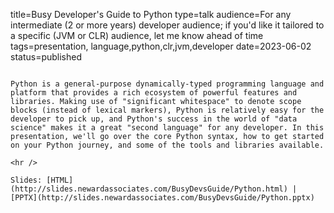 title=Busy Developer's Guide to Python
type=talk
audience=For any intermediate (2 or more years) developer audience; if you'd like it tailored to a specific (JVM or CLR) audience, let me know ahead of time
tags=presentation, language,python,clr,jvm,developer
date=2023-06-02
status=published
~~~~~~

Python is a general-purpose dynamically-typed programming language and platform that provides a rich ecosystem of powerful features and libraries. Making use of "significant whitespace" to denote scope blocks (instead of lexical markers), Python is relatively easy for the developer to pick up, and Python's success in the world of "data science" makes it a great "second language" for any developer. In this presentation, we'll go over the core Python syntax, how to get started on your Python journey, and some of the tools and libraries available.
    
<hr />

Slides: [HTML](http://slides.newardassociates.com/BusyDevsGuide/Python.html) | [PPTX](http://slides.newardassociates.com/BusyDevsGuide/Python.pptx)
